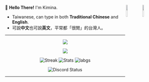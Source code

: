 </p>
<img align="right" width="10%" src="https://s3.getstickerpack.com/storage/uploads/sticker-pack/genshin-impact-hutao/sticker_18.png?2c9966a5520fdab6c03fda5ca193f388&d=200x200">
<img align="right" width="10%" src="https://s3.getstickerpack.com/storage/uploads/sticker-pack/genshin-impact-furina/sticker_4.png?68f63bbc1d6e6364cc00236bdfde6367&d=200x200">
<p>
 
:wave: **Hello There!** I'm Kimina.
- Taiwanese, can type in both **Traditional Chinese** and **English**.
- 可說**中文**也可說**英文**，平常都「很閒」的台灣人。
---
</p>
<p align="center">
<img align="center" src="https://github-widgetbox.vercel.app/api/profile?username=KiminaNatsuki&theme=dark&data=repositories,stars,commits">
</p>

</p>
<p align="center">
<img align="center" src="https://github-widgetbox.vercel.app/api/skills?languages=vscode,c,windows,markdown,json&includeNames=true&theme=dark">
</p>

</p>
 <p align="center">
  <img src="https://github-readme-streak-stats.herokuapp.com/?user=KiminaNatsuki&theme=dracula" alt="Streak" />
  <img src="https://github-readme-stats.vercel.app/api?username=KiminaNatsuki&count_private=true&show_icons=true&line_height=20&show_icons=true&theme=dracula" alt="Stats" />
  <img src="https://github-readme-stats.vercel.app/api/top-langs/?username=KiminaNatsuki&layout=compact&langs_count=8&card_width=445&show_icons=true&theme=dracula" alt="labgs" />
</p>

</p>
<p align="center">
    <img src="https://lanyard.cnrad.dev/api/325290687698567168?idleMessage=Possibly%20doing%20random%20things..." alt="Discord Status"> <!--kimi-->
</p>



---
